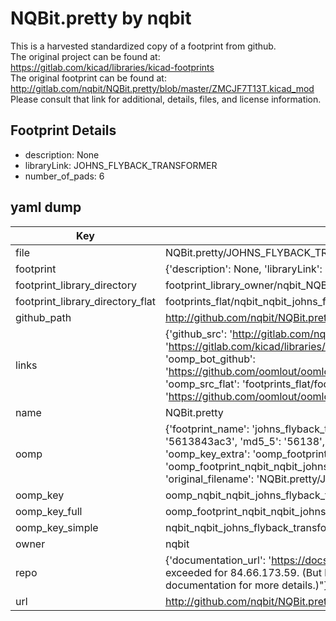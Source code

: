 # NQBit.pretty by nqbit  
This is a harvested standardized copy of a footprint from github.  
The original project can be found at:  
https://gitlab.com/kicad/libraries/kicad-footprints  
The original footprint can be found at:
http://gitlab.com/nqbit/NQBit.pretty/blob/master/ZMCJF7T13T.kicad_mod
Please consult that link for additional, details, files, and license information.  
## Footprint Details
* description: None  
* libraryLink: JOHNS_FLYBACK_TRANSFORMER  
* number_of_pads: 6  
## yaml dump  
| Key | Value |  
| --- | --- |  
| file | NQBit.pretty/JOHNS_FLYBACK_TRANSFORMER.kicad_mod |  
| footprint | {'description': None, 'libraryLink': 'JOHNS_FLYBACK_TRANSFORMER', 'number_of_pads': 6} |  
| footprint_library_directory | footprint_library_owner/nqbit_NQBit.pretty |  
| footprint_library_directory_flat | footprints_flat/nqbit_nqbit_johns_flyback_transformer/working |  
| github_path | http://github.com/nqbit/NQBit.pretty/blob/master/JOHNS_FLYBACK_TRANSFORMER.kicad_mod |  
| links | {'github_src': 'http://gitlab.com/nqbit/NQBit.pretty/blob/master/ZMCJF7T13T.kicad_mod', 'github_src_repo': 'https://gitlab.com/kicad/libraries/kicad-footprints', 'oomp_bot': 'footprints/nqbit_nqbit_johns_flyback_transformer/working', 'oomp_bot_github': 'https://github.com/oomlout/oomlout_oomp_footprint_bot/tree/main/footprints/nqbit_nqbit_johns_flyback_transformer/working', 'oomp_src_flat': 'footprints_flat/footprints_flat/nqbit_nqbit_johns_flyback_transformer/working', 'oomp_src_flat_github': 'https://github.com/oomlout/oomlout_oomp_footprint_src/tree/main/footprints_flat/nqbit_nqbit_johns_flyback_transformer/working'} |  
| name | NQBit.pretty |  
| oomp | {'footprint_name': 'johns_flyback_transformer', 'library_name': 'nqbit', 'md5': '5613843ac32c2fc9c3dc658473fd9aa2', 'md5_10': '5613843ac3', 'md5_5': '56138', 'md5_6': '561384', 'oomp_key': 'oomp_nqbit_nqbit_johns_flyback_transformer', 'oomp_key_extra': 'oomp_footprint_nqbit_nqbit_johns_flyback_transformer', 'oomp_key_full': 'oomp_footprint_nqbit_nqbit_johns_flyback_transformer_561384', 'oomp_key_simple': 'nqbit_nqbit_johns_flyback_transformer', 'original_filename': 'NQBit.pretty/JOHNS_FLYBACK_TRANSFORMER.kicad_mod', 'owner_name': 'nqbit'} |  
| oomp_key | oomp_nqbit_nqbit_johns_flyback_transformer |  
| oomp_key_full | oomp_footprint_nqbit_nqbit_johns_flyback_transformer |  
| oomp_key_simple | nqbit_nqbit_johns_flyback_transformer |  
| owner | nqbit |  
| repo | {'documentation_url': 'https://docs.github.com/rest/overview/resources-in-the-rest-api#rate-limiting', 'message': "API rate limit exceeded for 84.66.173.59. (But here's the good news: Authenticated requests get a higher rate limit. Check out the documentation for more details.)"} |  
| url | http://github.com/nqbit/NQBit.pretty |  

